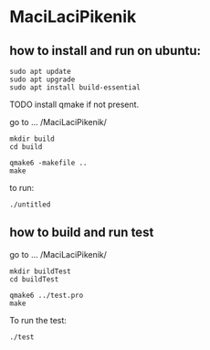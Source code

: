 # MaciLaciPikenik

## how to install and run on ubuntu:
```
sudo apt update 
sudo apt upgrade
sudo apt install build-essential
```

TODO install qmake if not present.

go to ... /MaciLaciPikenik/
```
mkdir build
cd build

qmake6 -makefile ..
make
```

to run:

```
./untitled
```

## how to build and run test
go to ... /MaciLaciPikenik/
```
mkdir buildTest
cd buildTest
```
```
qmake6 ../test.pro
make
```

To run the test:
```
./test
```

